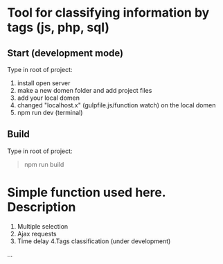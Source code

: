 #  Tool for classifying information by tags (js, php, sql)

## Start (development mode)
Type in root of project:
1. install open server
2. make a new domen folder and add project files
3. add your local domen
4. changed "localhost.x" (gulpfile.js/function watch) on the local domen
5. npm run dev (terminal)

## Build
Type in root of project:
> npm run build

# Simple function used here. Description
1. Multiple selection
2. Ajax requests
3. Time delay
4.Tags classification (under development)

...
